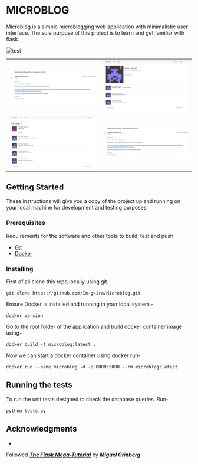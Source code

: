 # MICROBLOG

Microblog is a simple microblogging web application with minimalistic user interface. The sole purpose of this project
is to learn and get familiar with flask.

![test](https://i.postimg.cc/v85FtMXF/email.png)

<table>
<tr>
<td>
<img src="https://github.com/Im-gkira/Microblog/blob/6fbb6924d1a80f23e69f710d9da5313c609ff33b/app/static/email.png">
</td>
<td>
<img src="./app/static/profile.png?raw=true">
</td>
</tr>
<tr>
<td>
<img src="app/static/explore.png?raw=true">
</td>
<td>
<img src="app/static/email.png?raw=true">
</td>
</tr>
</table>

## Getting Started

These instructions will give you a copy of the project up and running on
your local machine for development and testing purposes.

### Prerequisites

Requirements for the software and other tools to build, test and push

- [Git](https://git-scm.com/download/win)
- [Docker](https://www.docker.com/products/docker-desktop/)

### Installing

First of all clone this repo locally using git.

    git clone https://github.com/Im-gkira/Microblog.git

Ensure Docker is installed and running in your local system.-

    docker version

Go to the root folder of the application and build docker container image using-

    docker build -t microblog:latest .

Now we can start a docker container using docker run-

    docker run --name microblog -d -p 8000:5000 --rm microblog:latest

## Running the tests

To run the unit tests designed to check the database queries. Run-

    python tests.py

## Acknowledgments

-
Followed ***[The Flask Mega-Tutorial](https://blog.miguelgrinberg.com/post/the-flask-mega-tutorial-part-i-hello-world)***
by ***Miguel Grinberg***

